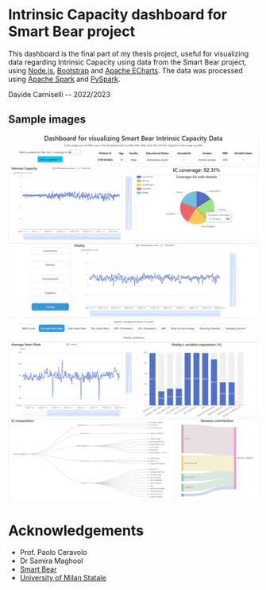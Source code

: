 # Intrinsic Capacity dashboard for Smart Bear project
This dashboard is the final part of my thesis project, useful for visualizing data regarding Intrinsic Capacity using data from the Smart Bear project, using [Node.js](https://nodejs.org/en), [Bootstrap](https://getbootstrap.com/) and [Apache ECharts](https://echarts.apache.org/en/index.html). The data was processed using [Apache Spark](https://spark.apache.org/) and [PySpark](https://spark.apache.org/docs/latest/api/python/index.html).

Davide Carniselli -- 2022/2023

## Sample images

![](sample-images/dashboard1.png)
![](sample-images/dashboard2.png)
![](sample-images/dashboard3.png)
![](sample-images/dashboard4.png)
![](sample-images/dashboard5.png)

# Acknowledgements
- Prof. Paolo Ceravolo
- Dr Samira Maghool
- [Smart Bear](https://www.smart-bear.eu/)
- [University of Milan Statale](https://www.unimi.it/it)
